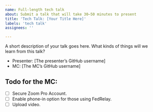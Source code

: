 ```yaml
---
name: Full-length tech talk
about: Submit a talk that will take 30–50 minutes to present
title: 'Tech Talk: [Your Title Here]'
labels: 'tech talk'
assignees: ''

---
```


A short description of your talk goes here. What kinds of things will we learn from this talk?

- Presenter: [The presenter’s GitHub username]
- MC: [The MC’s GitHub username]

## Todo for the MC:

- [ ] Secure Zoom Pro Account.
- [ ] Enable phone-in option for those using FedRelay.
- [ ] Upload video.
